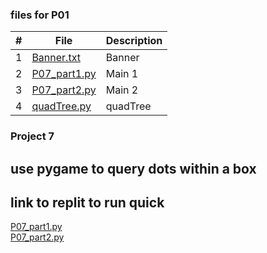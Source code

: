 ### files for P01
|   #   | File            | Description                                        |
| :---: | --------------- | -------------------------------------------------- |
|   1   |<a href ="https://github.com/ezapez/4553-Spatial-DS-Zapata/blob/main/Assignments/P07/Banner.txt">Banner.txt</a>      | Banner
|   2   |<a href ="https://github.com/ezapez/4553-Spatial-DS-Zapata/blob/main/Assignments/P07/P07_part1.py">P07_part1.py</a>  | Main 1
|   3   |<a href ="https://github.com/ezapez/4553-Spatial-DS-Zapata/blob/main/Assignments/P07/P07_part2.py">P07_part2.py</a>  | Main 2
|   4  |<a href ="https://github.com/ezapez/4553-Spatial-DS-Zapata/blob/main/Assignments/P07/quadTree.py">quadTree.py</a>     | quadTree


### Project 7 
## use pygame to query dots within a box
## link to replit to run quick

 
<a href ="https://replit.com/@ezap/P07part1#main.py">P07_part1.py</a>  
<a href ="https://replit.com/@ezap/P07part2#main.py">P07_part2.py</a> 
